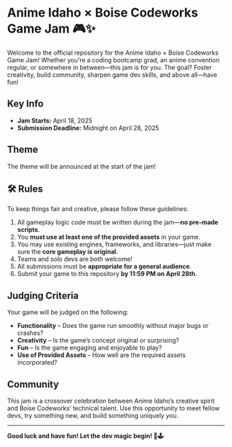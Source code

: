 <h1>Anime Idaho × Boise Codeworks Game Jam 🎮✨</h1>

<p>Welcome to the official repository for the Anime Idaho × Boise Codeworks Game Jam! Whether you're a coding bootcamp grad, an anime convention regular, or somewhere in between—this jam is for you. The goal? Foster creativity, build community, sharpen game dev skills, and above all—have fun!</p>

<h2>Key Info</h2>
<ul>
  <li><strong>Jam Starts:</strong> April 18, 2025</li>
  <li><strong>Submission Deadline:</strong> Midnight on April 28, 2025</li>
</ul>

<h2>Theme</h2>
<p>The theme will be announced at the start of the jam!</p>

<h2>🛠️ Rules</h2>
<p>To keep things fair and creative, please follow these guidelines:</p>
<ol>
  <li>All gameplay logic code must be written during the jam—<strong>no pre-made scripts</strong>.</li>
  <li>You <strong>must use at least one of the provided assets</strong> in your game.</li>
  <li>You may use existing engines, frameworks, and libraries—just make sure the <strong>core gameplay is original</strong>.</li>
  <li>Teams and solo devs are both welcome!</li>
  <li>All submissions must be <strong>appropriate for a general audience</strong>.</li>
  <li>Submit your game to this repository <strong>by 11:59 PM on April 28th</strong>.</li>
</ol>

<h2>Judging Criteria</h2>
<p>Your game will be judged on the following:</p>
<ul>
  <li><strong>Functionality</strong> – Does the game run smoothly without major bugs or crashes?</li>
  <li><strong>Creativity</strong> – Is the game’s concept original or surprising?</li>
  <li><strong>Fun</strong> – Is the game engaging and enjoyable to play?</li>
  <li><strong>Use of Provided Assets</strong> – How well are the required assets incorporated?</li>
</ul>

<h2>Community</h2>
<p>This jam is a crossover celebration between Anime Idaho’s creative spirit and Boise Codeworks’ technical talent. Use this opportunity to meet fellow devs, try something new, and build something uniquely <em>you</em>.</p>

<hr>

<p><strong>Good luck and have fun! Let the dev magic begin! 🚀🕹️</strong></p>

